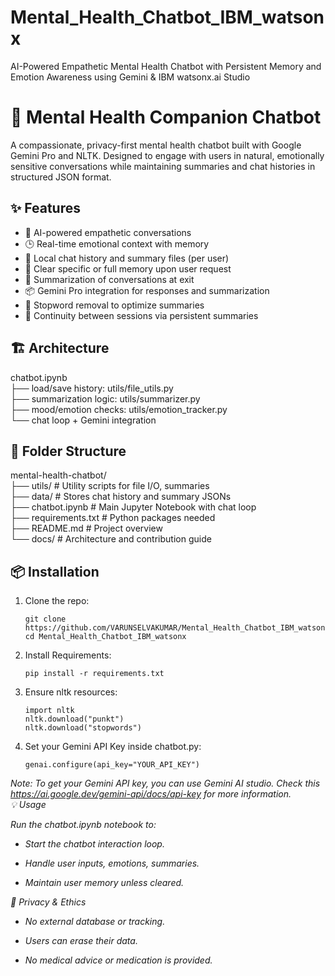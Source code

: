 # Mental_Health_Chatbot_IBM_watsonx
AI-Powered Empathetic Mental Health Chatbot with Persistent Memory and Emotion Awareness using Gemini &amp; IBM watsonx.ai Studio
# 🧠 Mental Health Companion Chatbot

A compassionate, privacy-first mental health chatbot built with Google Gemini Pro and NLTK. Designed to engage with users in natural, emotionally sensitive conversations while maintaining summaries and chat histories in structured JSON format.

## ✨ Features

- 🧠 AI-powered empathetic conversations
- 🕒 Real-time emotional context with memory
- 📁 Local chat history and summary files (per user)
- 🧹 Clear specific or full memory upon user request
- 💬 Summarization of conversations at exit
- 📦 Gemini Pro integration for responses and summarization
- 🧹 Stopword removal to optimize summaries
- 🔁 Continuity between sessions via persistent summaries

## 🏗️ Architecture

chatbot.ipynb<br>
├── load/save history: utils/file_utils.py<br>
├── summarization logic: utils/summarizer.py<br>
├── mood/emotion checks: utils/emotion_tracker.py<br>
└── chat loop + Gemini integration<br>

## 📂 Folder Structure

mental-health-chatbot/<br>
├── utils/ # Utility scripts for file I/O, summaries<br>
├── data/ # Stores chat history and summary JSONs<br>
├── chatbot.ipynb # Main Jupyter Notebook with chat loop<br>
├── requirements.txt # Python packages needed<br>
├── README.md # Project overview<br>
└── docs/ # Architecture and contribution guide


## 📦 Installation

1. Clone the repo:
   ```
   git clone https://github.com/VARUNSELVAKUMAR/Mental_Health_Chatbot_IBM_watsonx.git<br>
   cd Mental_Health_Chatbot_IBM_watsonx

3. Install Requirements:
   ```
   pip install -r requirements.txt

5. Ensure nltk resources:
   ```
   import nltk
   nltk.download("punkt")
   nltk.download("stopwords")

7. Set your Gemini API Key inside chatbot.py:
   ```
   genai.configure(api_key="YOUR_API_KEY")
<i>Note: To get your Gemini API key, you can use Gemini AI studio. Check this https://ai.google.dev/gemini-api/docs/api-key for more information.<i>
<br>
💡 Usage

Run the chatbot.ipynb notebook to:

   * Start the chatbot interaction loop.

   * Handle user inputs, emotions, summaries.

   * Maintain user memory unless cleared.

🔐 Privacy & Ethics

   * No external database or tracking.

   * Users can erase their data.

   * No medical advice or medication is provided.





